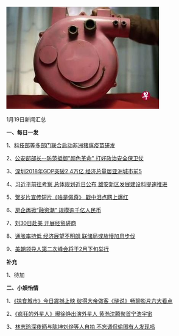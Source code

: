    ![01_01](.\01_19.jpg)

1月19日新闻汇总

**一、每日一发**

1、[科技部等多部门联合启动非洲猪瘟疫苗研发](https://news.163.com/19/0118/14/E5QG1GOC0001875N.html)

2、[公安部部长--防范抵御"颜色革命" 打好政治安全保卫仗](https://news.163.com/19/0118/12/E5Q7N8JS0001875N.html)

3、[深圳2018年GDP突破2.4万亿 经济总量居亚洲城市前5](https://news.163.com/19/0118/10/E5Q07L9V0001875N.html)

4、[习近平前往考察 总体规划近日公布 雄安新区发展建设料提速推进](https://www.zaobao.com/news/china/story20190119-925239)

5、[贺岁片宣传短片《啥是佩奇》 戳中泪点网上爆红](https://www.zaobao.com/news/china/story20190119-925242)

6、[房企再掀“融资潮” 规模逾千亿人民币](https://www.zaobao.com/finance/china/story20190119-925318)

7、[刘30日赴美 开展经贸磋商](https://www.zaobao.com/finance/china/story20190118-925041)

8、[通胀率持低 经济展望不明朗 联储局或放慢加息步伐](https://www.zaobao.com/finance/world/story20190111-923005)

9、[美朝领导人第二次峰会将于2月下旬举行](https://www.zaobao.com/realtime/china/story20190119-925348)



**补充**

1、待加



**二、小娱怡情**

1、[《掠食城市》今日震撼上映 彼得大帝做客《晓说》畅聊影片六大看点](http://movie.67.com/dyhb/2019/01/18/936322.html)

2、[《疯狂的外星人》曝徐峥出演外星人 黄渤沈腾聚首宁浩宇宙](http://movie.67.com/scene/2019/01/18/936317.html)

3、[林志玲深夜晒与陈坤刘烨等人自拍 不忘调侃偷图有人发现吗](http://tv.67.com/dsph/2019/01/18/936302.html)